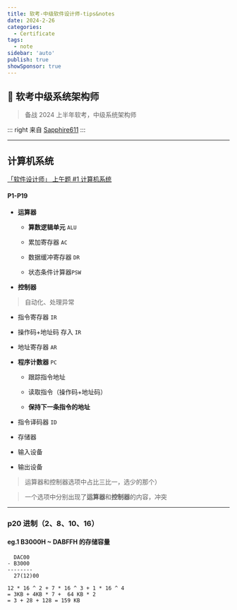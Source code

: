 ```yaml
---
title: 软考-中级软件设计师-tips&notes
date: 2024-2-26
categories:
  - Certificate
tags:
  - note
sidebar: 'auto'
publish: true
showSponsor: true
---
```


## 👋 软考中级系统架构师

> 备战 2024 上半年软考，中级系统架构师

::: right
来自 [Sapphire611](http://sapphire611.github.io)
:::

---

## 计算机系统

[「软件设计师」 上午题 #1 计算机系统](https://www.bilibili.com/video/BV1ym4y1D7RW)

#### P1-P19

- **运算器**

  - **算数逻辑单元** `ALU`

  - 累加寄存器 `AC`

  - 数据缓冲寄存器 `DR`

  - 状态条件计算器`PSW`

- **控制器**

> 自动化、处理异常

- 指令寄存器 `IR`
- 操作码+地址码 存入 `IR`

- 地址寄存器 `AR`

- **程序计数器** `PC`

  - 跟踪指令地址

  - 读取指令（操作码+地址码）

  - **保持下一条指令的地址**

- 指令译码器 `ID`

- 存储器

- 输入设备

- 输出设备

> 运算器和控制器选项中占比三比一，选少的那个）

> 一个选项中分别出现了**运算器**和**控制器**的内容，冲突

---

### p20 进制（2、8、10、16）

#### eg.1 B3000H ~ DABFFH 的存储容量

```
  DAC00
- B3000
--------
  27(12)00

12 * 16 ^ 2 + 7 * 16 ^ 3 + 1 * 16 ^ 4
= 3KB + 4KB * 7 +  64 KB * 2                     
= 3 + 28 + 128 = 159 KB
```
